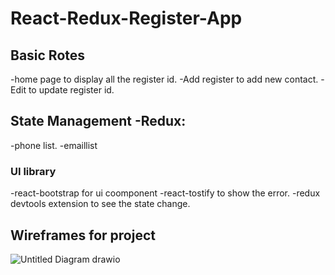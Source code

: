 # React-Redux-Register-App

## Basic Rotes 
-home page to display all the register id.
-Add register to add new contact.
-Edit to update register id.

## State Management -Redux:
-phone list.
-emaillist

### UI library 
-react-bootstrap for ui coomponent
-react-tostify to show the error.
-redux devtools extension to see the state change.

## Wireframes for project

![Untitled Diagram drawio](https://user-images.githubusercontent.com/108610731/209907684-f63c4fc7-c2eb-4a99-97ee-80cd76e8ae72.png)



